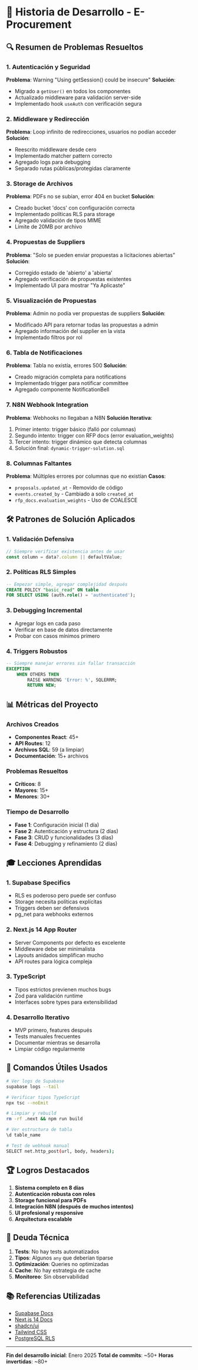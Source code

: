 # 📖 Historia de Desarrollo - E-Procurement

## 🔍 Resumen de Problemas Resueltos

### 1. **Autenticación y Seguridad**
**Problema**: Warning "Using getSession() could be insecure"
**Solución**: 
- Migrado a `getUser()` en todos los componentes
- Actualizado middleware para validación server-side
- Implementado hook `useAuth` con verificación segura

### 2. **Middleware y Redirección**
**Problema**: Loop infinito de redirecciones, usuarios no podían acceder
**Solución**:
- Reescrito middleware desde cero
- Implementado matcher pattern correcto
- Agregado logs para debugging
- Separado rutas públicas/protegidas claramente

### 3. **Storage de Archivos**
**Problema**: PDFs no se subían, error 404 en bucket
**Solución**:
- Creado bucket 'docs' con configuración correcta
- Implementado políticas RLS para storage
- Agregado validación de tipos MIME
- Límite de 20MB por archivo

### 4. **Propuestas de Suppliers**
**Problema**: "Solo se pueden enviar propuestas a licitaciones abiertas"
**Solución**:
- Corregido estado de 'abierto' a 'abierta'
- Agregado verificación de propuestas existentes
- Implementado UI para mostrar "Ya Aplicaste"

### 5. **Visualización de Propuestas**
**Problema**: Admin no podía ver propuestas de suppliers
**Solución**:
- Modificado API para retornar todas las propuestas a admin
- Agregado información del supplier en la vista
- Implementado filtros por rol

### 6. **Tabla de Notificaciones**
**Problema**: Tabla no existía, errores 500
**Solución**:
- Creado migración completa para notifications
- Implementado trigger para notificar committee
- Agregado componente NotificationBell

### 7. **N8N Webhook Integration**
**Problema**: Webhooks no llegaban a N8N
**Solución Iterativa**:
1. Primer intento: trigger básico (falló por columnas)
2. Segundo intento: trigger con RFP docs (error evaluation_weights)
3. Tercer intento: trigger dinámico que detecta columnas
4. Solución final: `dynamic-trigger-solution.sql`

### 8. **Columnas Faltantes**
**Problema**: Múltiples errores por columnas que no existían
**Casos**:
- `proposals.updated_at` - Removido de código
- `events.created_by` - Cambiado a solo `created_at`
- `rfp_docs.evaluation_weights` - Uso de COALESCE

## 🛠️ Patrones de Solución Aplicados

### 1. **Validación Defensiva**
```typescript
// Siempre verificar existencia antes de usar
const column = data?.column || defaultValue;
```

### 2. **Políticas RLS Simples**
```sql
-- Empezar simple, agregar complejidad después
CREATE POLICY "basic_read" ON table
FOR SELECT USING (auth.role() = 'authenticated');
```

### 3. **Debugging Incremental**
- Agregar logs en cada paso
- Verificar en base de datos directamente
- Probar con casos mínimos primero

### 4. **Triggers Robustos**
```sql
-- Siempre manejar errores sin fallar transacción
EXCEPTION
    WHEN OTHERS THEN
        RAISE WARNING 'Error: %', SQLERRM;
        RETURN NEW;
```

## 📊 Métricas del Proyecto

### Archivos Creados
- **Componentes React**: 45+
- **API Routes**: 12
- **Archivos SQL**: 59 (a limpiar)
- **Documentación**: 15+ archivos

### Problemas Resueltos
- **Críticos**: 8
- **Mayores**: 15+
- **Menores**: 30+

### Tiempo de Desarrollo
- **Fase 1**: Configuración inicial (1 día)
- **Fase 2**: Autenticación y estructura (2 días)
- **Fase 3**: CRUD y funcionalidades (3 días)
- **Fase 4**: Debugging y refinamiento (2 días)

## 🎓 Lecciones Aprendidas

### 1. **Supabase Specifics**
- RLS es poderoso pero puede ser confuso
- Storage necesita políticas explícitas
- Triggers deben ser defensivos
- pg_net para webhooks externos

### 2. **Next.js 14 App Router**
- Server Components por defecto es excelente
- Middleware debe ser minimalista
- Layouts anidados simplifican mucho
- API routes para lógica compleja

### 3. **TypeScript**
- Tipos estrictos previenen muchos bugs
- Zod para validación runtime
- Interfaces sobre types para extensibilidad

### 4. **Desarrollo Iterativo**
- MVP primero, features después
- Tests manuales frecuentes
- Documentar mientras se desarrolla
- Limpiar código regularmente

## 🔧 Comandos Útiles Usados

```bash
# Ver logs de Supabase
supabase logs --tail

# Verificar tipos TypeScript
npx tsc --noEmit

# Limpiar y rebuild
rm -rf .next && npm run build

# Ver estructura de tabla
\d table_name

# Test de webhook manual
SELECT net.http_post(url, body, headers);
```

## 🏆 Logros Destacados

1. **Sistema completo en 8 días**
2. **Autenticación robusta con roles**
3. **Storage funcional para PDFs**
4. **Integración N8N (después de muchos intentos)**
5. **UI profesional y responsive**
6. **Arquitectura escalable**

## 🚧 Deuda Técnica

1. **Tests**: No hay tests automatizados
2. **Tipos**: Algunos `any` que deberían tiparse
3. **Optimización**: Queries no optimizadas
4. **Cache**: No hay estrategia de cache
5. **Monitoreo**: Sin observabilidad

## 📚 Referencias Utilizadas

- [Supabase Docs](https://supabase.com/docs)
- [Next.js 14 Docs](https://nextjs.org/docs)
- [shadcn/ui](https://ui.shadcn.com)
- [Tailwind CSS](https://tailwindcss.com)
- [PostgreSQL RLS](https://www.postgresql.org/docs/current/ddl-rowsecurity.html)

---

**Fin del desarrollo inicial**: Enero 2025
**Total de commits**: ~50+
**Horas invertidas**: ~80+